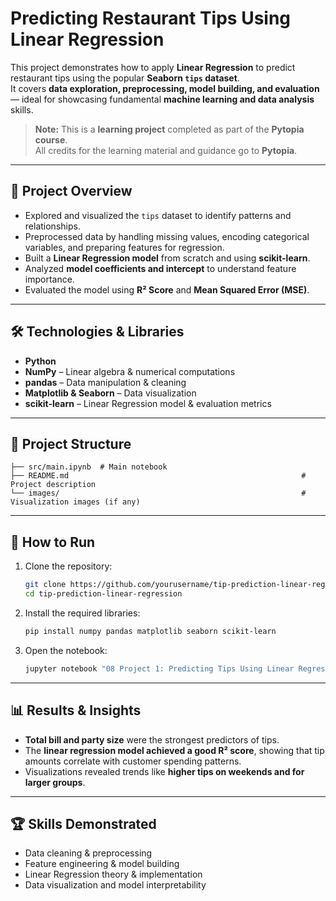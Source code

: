 # Predicting Restaurant Tips Using Linear Regression

This project demonstrates how to apply **Linear Regression** to predict restaurant tips using the popular **Seaborn `tips` dataset**.  
It covers **data exploration, preprocessing, model building, and evaluation** — ideal for showcasing fundamental **machine learning and data analysis** skills.

> **Note:** This is a **learning project** completed as part of the **Pytopia course**.  
> All credits for the learning material and guidance go to **Pytopia**.

---

## 📌 Project Overview
- Explored and visualized the `tips` dataset to identify patterns and relationships.
- Preprocessed data by handling missing values, encoding categorical variables, and preparing features for regression.
- Built a **Linear Regression model** from scratch and using **scikit-learn**.
- Analyzed **model coefficients and intercept** to understand feature importance.
- Evaluated the model using **R² Score** and **Mean Squared Error (MSE)**.

---

## 🛠️ Technologies & Libraries
- **Python**
- **NumPy** – Linear algebra & numerical computations
- **pandas** – Data manipulation & cleaning
- **Matplotlib & Seaborn** – Data visualization
- **scikit-learn** – Linear Regression model & evaluation metrics

---

## 📂 Project Structure
```
├── src/main.ipynb  # Main notebook
├── README.md                                                    # Project description
└── images/                                                      # Visualization images (if any)
```

---

## 🚀 How to Run
1. Clone the repository:
   ```bash
   git clone https://github.com/yourusername/tip-prediction-linear-regression.git
   cd tip-prediction-linear-regression
   ```
2. Install the required libraries:
   ```bash
   pip install numpy pandas matplotlib seaborn scikit-learn
   ```
3. Open the notebook:
   ```bash
   jupyter notebook "08 Project 1: Predicting Tips Using Linear Regression.ipynb"
   ```

---

## 📊 Results & Insights
- **Total bill and party size** were the strongest predictors of tips.
- The **linear regression model achieved a good R² score**, showing that tip amounts correlate with customer spending patterns.
- Visualizations revealed trends like **higher tips on weekends and for larger groups**.

---

## 🏆 Skills Demonstrated
- Data cleaning & preprocessing  
- Feature engineering & model building  
- Linear Regression theory & implementation  
- Data visualization and model interpretability  

